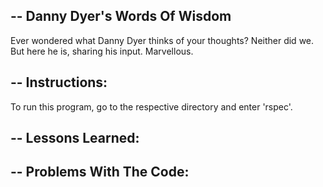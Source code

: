--
Danny Dyer's Words Of Wisdom
--
Ever wondered what Danny Dyer thinks of your thoughts? Neither did we. But here he is, sharing his input. Marvellous.

--
Instructions:
--
To run this program, go to the respective directory and enter 'rspec'.

--
Lessons Learned:
--


--
Problems With The Code:
--

